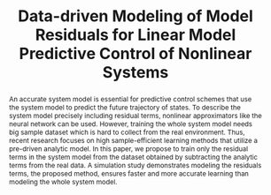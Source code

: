 ---
type: "Conference Paper"
layout: publication
group: publications
title: "Data-driven Modeling of Model Residuals for Linear Model Predictive Control of Nonlinear Systems"
krtitle: "비선형 시스템의 선형모델예측제어를 위한 데이터 기반 시스템 잔차 모델링"
authors: "**Myeongseok Ryu**, **Kyunghwan Choi**&#42;"
domestic_or_international: "Domestic"
pubs: 
  - name: 제어로봇시스템학회 (ICROS)
    doi: 
    year: "2023"
    pdf: "/static/pub/2023-Data-driven.pdf"
    state: "published"
pub_date: "2023-06-21" #Date of publication. Change from Biorxiv date to Journal date once accepted
image: "/static/pub/2023-Data-driven.png"
abstract: "
  An accurate system model is essential for predictive control schemes that use the system model to predict the future trajectory of states. To describe the system model precisely including residual terms, nonlinear approximators like the neural network can be used. However, training the whole system model needs big sample dataset which is hard to collect from the real environment. Thus, recent research focuses on high sample-efficient learning methods that utilize a pre-driven analytic model. In this paper, we propose to train only the residual terms in the system model from the dataset obtained by subtracting the analytic terms from the real data. A simulation study demonstrates modeling the residuals terms, the proposed method, ensures faster and more accurate learning than modeling the whole system model.
"
# links:
#   - name: 
#     url: 
---